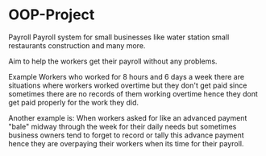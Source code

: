 # OOP-Project
Payroll
Payroll system for small businesses like water station small restaurants construction and many more.

Aim to help the workers get their payroll without any problems.

Example 
Workers who  worked for 8 hours and 6 days a week there are situations where workers worked overtime but they don't get paid since sometimes there are no records of them working overtime hence they dont get paid properly for the work they did.

Another example is:
When workers asked for like an advanced payment "bale"  midway through the week for their daily needs but sometimes business owners tend to forget to record or tally this advance payment hence they are overpaying their workers when its time for their payroll.
